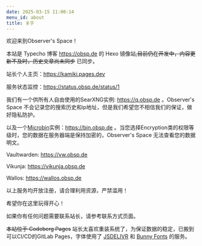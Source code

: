```yaml
---
date: 2025-03-15 11:00:14
menu_id: about
title: 关于
---
```

欢迎来到Observer's Space！

本站是 Typecho 博客 https://obsp.de 的 Hexo 镜像站~~,目前仍在开发中，内容更新不及时，历史文章尚未同步~~ 已同步。

站长个人主页：https://kamiki.pages.dev

服务状态监控：https://status.obsp.de/status/1

我们有一个供所有人自由使用的SearXNG实例: https://q.obsp.de 。Observer's Space 不会记录您的搜索历史和ip地址，但是我们希望您不相信我们的保证，做好隐私防护。

以及一个[Microbin](https://microbin.eu/)实例：https://bin.obsp.de 。当您选择Encryption类的权限等级时，您的数据在服务器端是保持加密的，Observer's Space 无法查看您的数据明文。

Vaultwarden: https://vw.obsp.de

Vikunja: https://vikunja.obsp.de

Wallos: https://wallos.obsp.de

以上服务均开放注册，请合理利用资源，严禁滥用！

希望你在这里玩得开心！

如果你有任何问题需要联系站长，请参考联系方式页面。

~~本站位于 Codeberg Pages~~ 站长太喜欢重装系统了，为保证数据的稳定，已搬到可以CI/CD的GitLab Pages，字体使用了 [JSDELIVR](https://www.jsdelivr.com/) 和 [Bunny Fonts](https://fonts.bunny.net) 的服务。